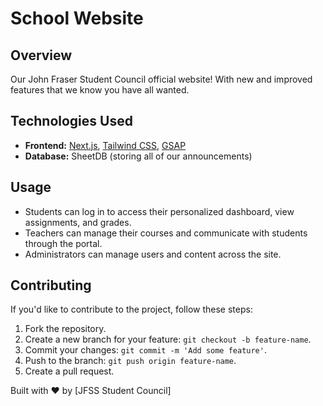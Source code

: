 # School Website

## Overview

Our John Fraser Student Council official website! With new and improved features that we know you have all wanted.
  
## Technologies Used

- **Frontend:** [Next.js](https://nextjs.org/), [Tailwind CSS](https://tailwindcss.com/), [GSAP](https://greensock.com/gsap/)
- **Database:** SheetDB (storing all of our announcements)

## Usage

- Students can log in to access their personalized dashboard, view assignments, and grades.
- Teachers can manage their courses and communicate with students through the portal.
- Administrators can manage users and content across the site.

## Contributing

If you'd like to contribute to the project, follow these steps:

1. Fork the repository.
2. Create a new branch for your feature: `git checkout -b feature-name`.
3. Commit your changes: `git commit -m 'Add some feature'`.
4. Push to the branch: `git push origin feature-name`.
5. Create a pull request.

Built with ❤️ by [JFSS Student Council]
